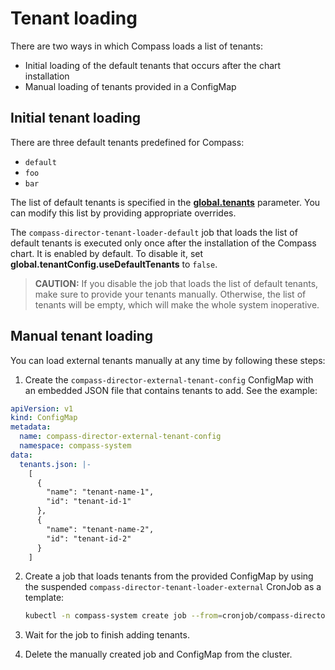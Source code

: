 # Tenant loading

There are two ways in which Compass loads a list of tenants:
- Initial loading of the default tenants that occurs after the chart installation
- Manual loading of tenants provided in a ConfigMap

## Initial tenant loading

There are three default tenants predefined for Compass:
- `default`
- `foo`
- `bar`

The list of default tenants is specified in the [**global.tenants**](https://github.com/kyma-incubator/compass/blob/7bc8dae6f37d3477ecd986af2867d2d8a6ab0a56/chart/compass/values.yaml#L1) parameter. You can modify this list by providing appropriate overrides.
 
The `compass-director-tenant-loader-default` job that loads the list of default tenants is executed only once after the installation of the Compass chart. It is enabled by default. To disable it, set **global.tenantConfig.useDefaultTenants** to `false`. 

>**CAUTION:** If you disable the job that loads the list of default tenants, make sure to provide your tenants manually. Otherwise, the list of tenants will be empty, which will make the whole system inoperative.


## Manual tenant loading

You can load external tenants manually at any time by following these steps:

1. Create the `compass-director-external-tenant-config` ConfigMap with an embedded JSON file that contains tenants to add. See the example:

 ```yaml
 apiVersion: v1
 kind: ConfigMap
 metadata:
   name: compass-director-external-tenant-config
   namespace: compass-system
 data:
   tenants.json: |-
     [
       {
         "name": "tenant-name-1",
         "id": "tenant-id-1"
       },
       {
         "name": "tenant-name-2",
         "id": "tenant-id-2"
       }
     ]
 ```

2. Create a job that loads tenants from the provided ConfigMap by using the suspended `compass-director-tenant-loader-external` CronJob as a template: 

    ```sh
    kubectl -n compass-system create job --from=cronjob/compass-director-tenant-loader-external compass-director-tenant-loader-external
    ```
3. Wait for the job to finish adding tenants.
4. Delete the manually created job and ConfigMap from the cluster.

